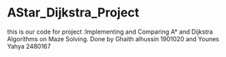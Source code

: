 # AStar_Dijkstra_Project
this is our code for project :Implementing and Comparing A* and Dijkstra Algorithms on Maze Solving. Done by Ghaith alhussin 1901020 and Younes Yahya 2480167
